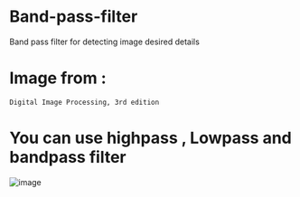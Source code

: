 # Band-pass-filter
Band pass filter for detecting image desired details
# Image from :
    Digital Image Processing, 3rd edition
    
# You can use highpass , Lowpass and bandpass filter
![image](https://user-images.githubusercontent.com/87255154/125190284-9251e100-e251-11eb-9225-1438818fc47f.png)
